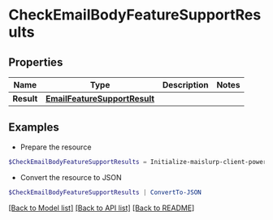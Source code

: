 # CheckEmailBodyFeatureSupportResults
## Properties

Name | Type | Description | Notes
------------ | ------------- | ------------- | -------------
**Result** | [**EmailFeatureSupportResult**](EmailFeatureSupportResult) |  | 

## Examples

- Prepare the resource
```powershell
$CheckEmailBodyFeatureSupportResults = Initialize-maislurp-client-powershellCheckEmailBodyFeatureSupportResults  -Result null
```

- Convert the resource to JSON
```powershell
$CheckEmailBodyFeatureSupportResults | ConvertTo-JSON
```

[[Back to Model list]](../README#documentation-for-models) [[Back to API list]](../README#documentation-for-api-endpoints) [[Back to README]](../README)

